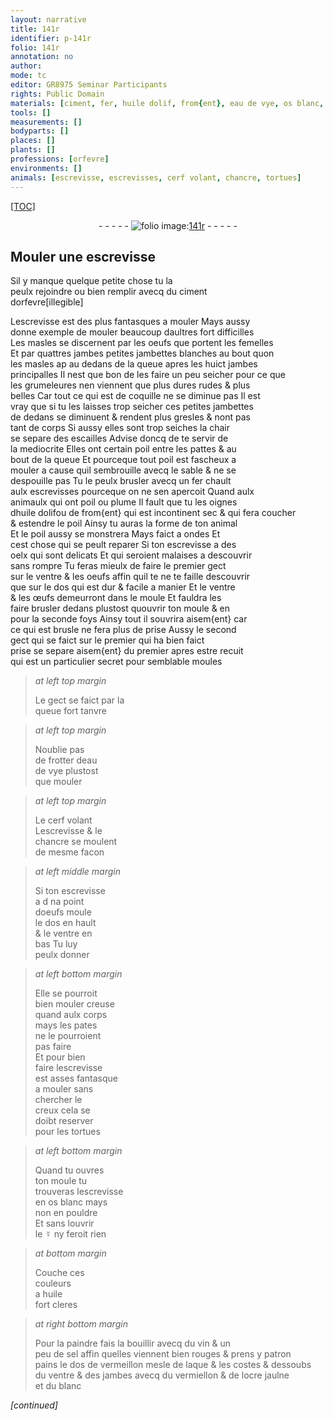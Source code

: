 ```yaml
---
layout: narrative
title: 141r
identifier: p-141r
folio: 141r
annotation: no
author:
mode: tc
editor: GR8975 Seminar Participants
rights: Public Domain
materials: [ciment, fer, huile dolif, from{ent}, eau de vye, os blanc, ☿, huile, vin, sel, vermeillon, laque, vermiellon, ocre jaulne]
tools: []
measurements: []
bodyparts: []
places: []
plants: []
professions: [orfevre]
environments: []
animals: [escrevisse, escrevisses, cerf volant, chancre, tortues]
---
```


<p><a href="{{ site.baseurl }}/diplomatic/">[TOC]</a></p><div class="folio" align="center">- - - - - <a href="http://gallica.bnf.fr/ark:/12148/btv1b10500001g/f287.image" target="_blank"><img src="https://cu-mkp.github.io/2017-workshop-edition/assets/photo-icon.png" alt="folio image: " style="display:inline-block; margin-bottom:-3px;"/>141r</a> - - - - - </div>  
  

## Mouler une <span class="al">escrevisse</span>

 
Sil y manque quelque petite chose tu la<br/> peulx rejoindre ou bien remplir avecq du <span class="m">ciment</span><br/> d<span class="pro">orfevre</span>[illegible]
 
L<span class="al">escrevisse</span> est des plus fantasques a mouler Mays aussy<br/> donne exemple de mouler beaucoup daultres fort difficilles<br/> Les masles se discernent par les oeufs que portent les femelles<br/> Et par quattres <span class="del">jambes</span> petites jambettes blanches au bout quon<br/> les masles <span class="del">ap</span> au dedans de la queue apres les huict jambes<br/> principalles Il nest que bon de les faire un peu seicher pour ce que<br/> les grumeleures nen viennent que plus <span class="del">dures</span> rudes & plus<br/> belles Car tout ce qui est de coquille ne se diminue pas Il est<br/> vray que si tu les laisses trop seicher ces petites jambettes<br/> de dedans se diminuent & rendent plus gresles & nont pas<br/> tant de corps Si aussy elles sont trop seiches la chair<br/> se separe des escailles Advise doncq de te servir de<br/> la mediocrite Elles ont certain poil entre les pattes & au<br/> bout de la queue Et pourceque tout poil est fascheux a<br/> mouler a cause quil sembrouille avecq le sable & ne se<br/> despouille pas Tu le peulx brusler avecq un <span class="m">fer</span> chault<br/> aulx <span class="al">escrevisses</span> pourceque on ne sen apercoit Quand aulx<br/> animaulx qui ont poil ou plume Il fault que tu les oignes<br/> d<span class="m">huile <span class="add">dolif</span></span><span class="sup">ou</span> de <span class="m">from{ent}</span> qui est incontinent sec & qui fera coucher<br/> & estendre le poil Ainsy tu auras la forme de ton animal<br/> Et le poil aussy se monstrera Mays faict a ondes Et<br/> cest chose qui se peult reparer Si ton <span class="al">escrevisse</span> a des<br/> oelx qui sont delicats Et qui seroient malaises a descouvrir<br/> sans rompre Tu feras mieulx de faire le premier gect<br/> sur le ventre & les oeufs affin quil <span class="del">te</span> ne te faille descouvrir<br/> que sur le dos qui est dur & facile a manier Et le ventre<br/> & les œufs demeurront dans le moule Et fauldra les<br/> faire brusler dedans plustost quouvrir ton moule <span class="del">& en</span><br/> pour la seconde foys Ainsy <span class="del">tout</span> il souvrira aisem{ent} car<br/> ce qui est brusle ne fera plus de prise Aussy le second<br/> gect qui se faict sur le premier qui ha bien faict<br/> prise se separe aisem{ent} du premier apres estre recuit<br/> qui est un particulier secret pour semblable moules
 
> *at left top margin*
> 
> 
>   Le gect se faict par la<br/> queue fort tanvre 
 
> *at left top margin*
> 
> 
>   Noublie pas<br/> de frotter d<span class="m">eau<br/> de vye</span> plustost<br/> que mouler 
 
> *at left top margin*
> 
> 
>   Le <span class="al">cerf volant</span><br/> L<span class="al">escrevisse</span> & le<br/> <span class="al">chancre</span> se moulent<br/> de mesme facon 
 
> *at left middle margin*
> 
> 
>   Si ton <span class="al">escrevisse</span><br/> <span class="del">a d</span> na point<br/> doeufs moule<br/> le dos en hault<br/> & le ventre en<br/> bas Tu luy<br/> peulx donner 
 
> *at left bottom margin*
> 
> 
>   Elle se pourroit<br/> bien mouler creuse<br/> quand aulx corps<br/> mays les pates<br/> ne le pourroient<br/> pas faire<br/> Et pour bien<br/> faire l<span class="al">escrevisse</span><br/> est asses fantasque<br/> a mouler sans<br/> chercher le<br/> creux cela se<br/>doibt reserver<br/> pour les <span class="al">tortues</span> 
 
> *at left bottom margin*
> 
> 
>   Quand tu ouvres<br/> ton moule tu<br/> trouveras l<span class="al">escrevisse</span><br/> en <span class="m">os blanc</span> mays<br/> non en pouldre<br/> Et sans louvrir<br/> le <span class="m">☿</span> ny feroit rien 
 
> *at bottom margin*
> 
> 
>   Couche ces<br/> couleurs<br/> a <span class="m">huile</span><br/> fort cleres 
 
> *at right bottom margin*
> 
> 
>   Pour la paindre fais la bouillir avecq du <span class="m">vin</span> & un<br/> peu de <span class="m">sel</span> affin quelles viennent bien rouges & prens y patron<br/> pains le dos de <span class="m">vermeillon</span> mesle de <span class="m">laque</span> & les costes & dessoubs<br/> du ventre & des jambes avecq du <span class="m">vermiellon</span> & de l<span class="m">ocre jaulne</span><br/> et du blanc 
 
*[continued]*
 
